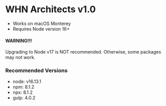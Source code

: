 WHN Architects v1.0
=======

* Works on macOS Monterey
* Requires Node version 16+


#### WARNING!!!
Upgrading to Node v17 is NOT recommended. Otherwise, some packages may not work.

### Recommended Versions 
* node: v16.13.1
* npm: 8.1.2
* npx: 8.1.2
* gulp: 4.0.2

